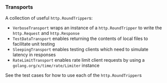 
### Transports

A collection of useful `http.RoundTripper`s:

* `VerboseTransport` wraps an instance of a `http.RoundTripper` to write the `http.Request` and `http.Response`
* `TestDataTransport` enables returning the contents of local files to facilitate unit testing
* `SleepingTransport` enables testing clients which need to simulate latency in responses
* `RateLimitTransport` enables rate limit client requests by using a `golang.org/x/time/rate/Limiter` instance

See the test cases for how to use each of the `http.RoundTripper`s
